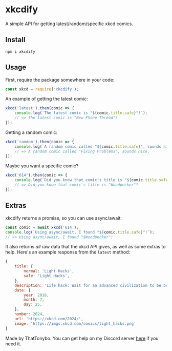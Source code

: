 # xkcdify
A simple API for getting latest/random/specific xkcd comics.

## Install
```
npm i xkcdify
```

## Usage
First, require the package somewhere in your code:
```js
const xkcd = require('xkcdify');
```
An example of getting the latest comic:
```js
xkcd('latest').then(comic => {
    console.log(`The latest comic is "${comic.title.safe}"!`);
    // => The latest comic is "New Phone Thread"!
});
```
Getting a random comic:
```js
xkcd('random').then(comic => {
    console.log(`A random comic called "${comic.title.safe}", sounds nice.`);
    // => A random comic called "Fixing Problems", sounds nice.
});
```
Maybe you want a specific comic?
```js
xkcd('614').then(comic => {
    console.log(`Did you know that comic's title is "${comic.title.safe}"?`);
    // => Did you know that comic's title is "Woodpecker"?
});
```

## Extras
xkcdify returns a promise, so you can use async/await:
```js
const comic = await xkcd('614');
console.log(`Using async/await, I found "${comic.title.safe}"!`);
// => Using async/await, I found "$Woodpecker"!
```
It also returns *all* raw data that the xkcd API gives, as well as some extras to help. Here's an example response from the `latest` method:
```js
{
    title: {
        normal: 'Light Hacks',
        safe: 'Light Hacks',
    },
    description: 'Life hack: Wait for an advanced civilization to be briefly distracted, then sneak in and construct a slightly smaller Dyson sphere inside theirs.',
    date: {
        year: 2018,
        month: 7,
        day: 25,
    },
    number: 2024,
    url: 'https://xkcd.com/2024/',
    image: 'https://imgs.xkcd.com/comics/light_hacks.png'
}
```
  
Made by ThatTonybo. You can get help on my Discord server [here](https://discord.gg/nnpPGRy) if you need it.
